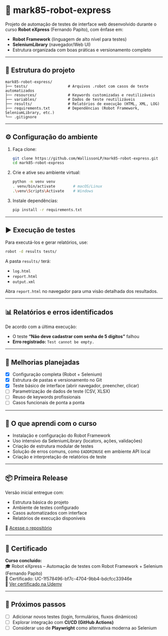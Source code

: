 # 🚀 mark85-robot-express

Projeto de automação de testes de interface web desenvolvido durante o curso **Robot eXpress** (Fernando Papito), com ênfase em:

- **Robot Framework** (linguagem de alto nível para testes)  
- **SeleniumLibrary** (navegador/Web UI)  
- Estrutura organizada com boas práticas e versionamento completo  

---

## 📁 Estrutura do projeto

```
mark85-robot-express/
├── tests/                  # Arquivos .robot com casos de teste automatizados
├── resources/              # Keywords customizadas e reutilizáveis
├── variables/              # Dados de teste reutilizáveis
├── results/                # Relatórios de execução (HTML, XML, LOG)
├── requirements.txt        # Dependências (Robot Framework, SeleniumLibrary, etc.)
└── .gitignore
```

---

## ⚙️ Configuração do ambiente

1. Faça clone:
   ```bash
   git clone https://github.com/WallissonLP/mark85-robot-express.git
   cd mark85-robot-express
   ```

2. Crie e ative seu ambiente virtual:
   ```bash
   python -m venv venv
   . venv/bin/activate        # macOS/Linux
   .\venv\Scripts\Activate    # Windows
   ```

3. Instale dependências:
   ```bash
   pip install -r requirements.txt
   ```

---

## ▶️ Execução de testes

Para executá-los e gerar relatórios, use:

```bash
robot -d results tests/
```

A pasta `results/` terá:
- `log.html`  
- `report.html`  
- `output.xml`  

Abra `report.html` no navegador para uma visão detalhada dos resultados.

---

## 📊 Relatórios e erros identificados

De acordo com a última execução:
- O teste **“Não deve cadastrar com senha de 5 dígitos”** falhou  
- **Erro registrado:** `Test cannot be empty.`

---

## 🔧 Melhorias planejadas

- [x] Configuração completa (Robot + Selenium)  
- [x] Estrutura de pastas e versionamento no Git  
- [x] Teste básico de interface (abrir navegador, preencher, clicar)  
- [ ] Parametrização de dados de teste (CSV, XLSX)  
- [ ] Reuso de keywords profissionais  
- [ ] Casos funcionais de ponta a ponta  

---

## 🧠 O que aprendi com o curso

- Instalação e configuração do Robot Framework  
- Uso intensivo da SeleniumLibrary (locators, ações, validações)  
- Criação de estrutura modular de testes  
- Solução de erros comuns, como `EADDRINUSE` em ambiente API local  
- Criação e interpretação de relatórios de teste  

---

## 📦 Primeira Release

Versão inicial entregue com:

- Estrutura básica do projeto  
- Ambiente de testes configurado  
- Casos automatizados com interface  
- Relatórios de execução disponíveis  

🔗 [Acesse o repositório](https://github.com/WallissonLP/mark85-robot-express)

---

## 📜 Certificado

**Curso concluído:**  
🎓 Robot eXpress – Automação de testes com Robot Framework + Selenium (Fernando Papito)  
🏅 Certificado: UC-1f578496-bf7c-4704-9bb4-bdcfcc33946e  
🔗 [Ver certificado na Udemy](https://ude.my/UC-1f578496-bf7c-4704-9bb4-bdcfcc33946e)

---

## 🤝 Próximos passos

- [ ] Adicionar novos testes (login, formulários, fluxos dinâmicos)  
- [ ] Explorar integração com **CI/CD (GitHub Actions)**  
- [ ] Considerar uso de **Playwright** como alternativa moderna ao Selenium  
